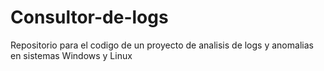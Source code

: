 # Consultor-de-logs
Repositorio para el codigo de un proyecto de analisis de logs y anomalias en sistemas Windows y Linux
